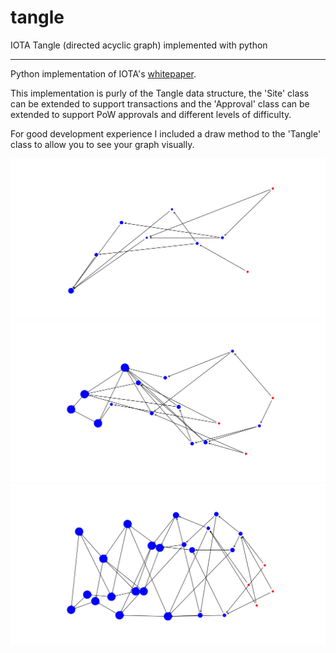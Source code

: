 # tangle
IOTA Tangle (directed acyclic graph) implemented with python

----

Python implementation of IOTA's [whitepaper](https://assets.ctfassets.net/r1dr6vzfxhev/2t4uxvsIqk0EUau6g2sw0g/45eae33637ca92f85dd9f4a3a218e1ec/iota1_4_3.pdf).

This implementation is purly of the Tangle data structure, the 'Site' class can be extended to support transactions and the 'Approval' class can be extended to support PoW approvals and different levels of difficulty.

For good development experience I included a draw method to the 'Tangle' class to allow you to see your graph visually.  

![small](docs/Figure_1.png)  
![](docs/Figure_2.png)  
![](docs/Figure_3.png)  
